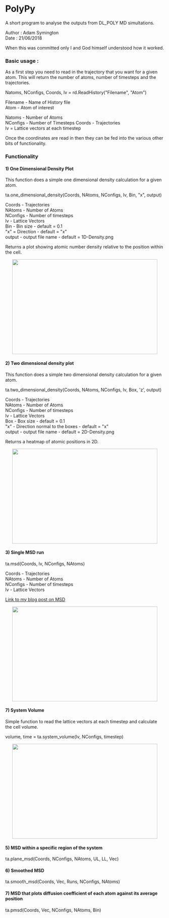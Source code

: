 # PolyPy 

A short program to analyse the outputs from DL_POLY MD simultations.

Author : Adam Symington   
Date   : 21/06/2018  


When this was committed only I and God himself understood how it worked. 


### Basic usage :

As a first step you need to read in the trajectory that you want for a given atom. This will 
return the number of atoms, number of timesteps and the trajectories. 

Natoms, NConfigs, Coords, lv = rd.ReadHistory("Filename", "Atom")  
  
Filename - Name of History file  
Atom - Atom of interest  

Natoms - Number of Atoms  
NConfigs - Number of Timesteps
Coords - Trajectories  
lv = Lattice vectors at each timestep

Once the coordinates are read in then they can be fed into the various other bits of functionality.  

### Functionality

#### 1) One Dimensional Density Plot  

This function does a simple one dimensional density calculation for a given atom. 

ta.one_dimensional_density(Coords, NAtoms, NConfigs, lv, Bin, "x", output)

Coords - Trajectories   
NAtoms - Number of Atoms  
NConfigs - Number of timesteps  
lv - Lattice Vectors  
Bin - Bin size - default = 0.1  
"x" = Direction - default = "x"  
output - output file name - default = 1D-Density.png  

  
Returns a plot showing atomic number density relative to the position within the cell.   
<p align="center">
  <img width="460" height="300" src="https://github.com/symmy596/PolyPy/blob/master/Plots/1D-Density.png">
</p>

#### 2) Two dimensional density plot

This function does a simple two dimensional density calculation for a given atom.

ta.two_dimensional_density(Coords, NAtoms, NConfigs, lv, Box, 'z', output)

Coords - Trajectories  
NAtoms - Number of Atoms  
NConfigs - Number of timesteps  
lv - Lattice Vectors  
Box - Box size - default = 0.1  
"x" - Direction normal to the boxes - default = "x"  
output - output file name - default = 2D-Density.png   
  
Returns a heatmap of atomic positions in 2D. 
  
<p align="center">
  <img width="460" height="300" src="https://github.com/symmy596/PolyPy/blob/master/Plots/2D-Density.png">
</p>


#### 3) Single MSD run

ta.msd(Coords, lv, NConfigs, NAtoms)

Coords - Trajectories  
NAtoms - Number of Atoms  
NConfigs - Number of timesteps  
lv - Lattice Vectors  

[Link to my blog post on MSD](http://people.bath.ac.uk/ars44/blog_posts/post_1.html)

<p align="center">
  <img width="460" height="300" src="https://github.com/symmy596/PolyPy/blob/master/Plots/MSD.png">
</p>

#### 7) System Volume

Simple function to read the lattice vectors at each timestep and calculate the cell volume.  

volume, time = ta.system_volume(lv, NConfigs, timestep)
  

  
<p align="center">
  <img width="460" height="300" src="https://github.com/symmy596/PolyPy/blob/master/Plots/Volume.png">
</p>


#### 5) MSD within a specific region of the system


ta.plane_msd(Coords, NConfigs, NAtoms, UL, LL, Vec)


#### 6) Smoothed MSD

ta.smooth_msd(Coords, Vec, Runs, NConfigs, NAtoms)


#### 7) MSD that plots diffusion coefficient of each atom against its average position 

ta.pmsd(Coords, Vec, NConfigs, NAtoms, Bin)




